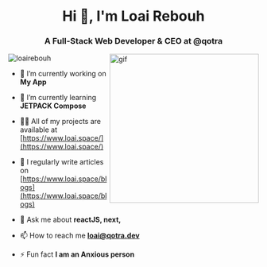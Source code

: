 <h1 align="center">Hi 👋, I'm Loai Rebouh</h1>
<h3 align="center">A Full-Stack Web Developer & CEO at @qotra</h3>
<img align="right" src="https://gifdb.com/images/high/black-cat-typing-computer-bgu9ev6w2g8xo5wi.webp" alt="gif" width="300" />
<p align="left"> <img src="https://komarev.com/ghpvc/?username=loairebouh&label=Profile%20views&color=0e75b6&style=flat" alt="loairebouh" /> </p>

- 🔭 I’m currently working on **My App**

- 🌱 I’m currently learning **JETPACK Compose**

- 👨‍💻 All of my projects are available at [https://www.loai.space/](https://www.loai.space/)

- 📝 I regularly write articles on [https://www.loai.space/blogs](https://www.loai.space/blogs)

- 💬 Ask me about **reactJS, next,**

- 📫 How to reach me **loai@qotra.dev**

- ⚡ Fun fact **I am an Anxious person**
